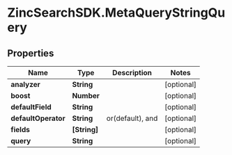 # ZincSearchSDK.MetaQueryStringQuery

## Properties

Name | Type | Description | Notes
------------ | ------------- | ------------- | -------------
**analyzer** | **String** |  | [optional] 
**boost** | **Number** |  | [optional] 
**defaultField** | **String** |  | [optional] 
**defaultOperator** | **String** | or(default), and | [optional] 
**fields** | **[String]** |  | [optional] 
**query** | **String** |  | [optional] 


